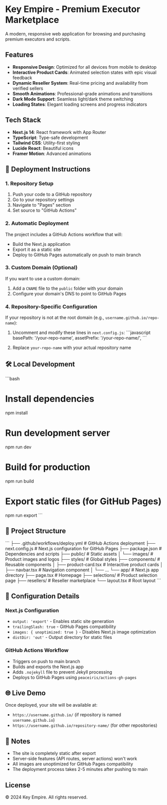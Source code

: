 # Key Empire - Premium Executor Marketplace

A modern, responsive web application for browsing and purchasing premium executors and scripts.

## Features

- **Responsive Design**: Optimized for all devices from mobile to desktop
- **Interactive Product Cards**: Animated selection states with epic visual feedback
- **Dynamic Reseller System**: Real-time pricing and availability from verified sellers
- **Smooth Animations**: Professional-grade animations and transitions
- **Dark Mode Support**: Seamless light/dark theme switching
- **Loading States**: Elegant loading screens and progress indicators

## Tech Stack

- **Next.js 14**: React framework with App Router
- **TypeScript**: Type-safe development
- **Tailwind CSS**: Utility-first styling
- **Lucide React**: Beautiful icons
- **Framer Motion**: Advanced animations

## 🚀 Deployment Instructions

### 1. Repository Setup
1. Push your code to a GitHub repository
2. Go to your repository settings
3. Navigate to "Pages" section
4. Set source to "GitHub Actions"

### 2. Automatic Deployment
The project includes a GitHub Actions workflow that will:
- Build the Next.js application
- Export it as a static site
- Deploy to GitHub Pages automatically on push to main branch

### 3. Custom Domain (Optional)
If you want to use a custom domain:
1. Add a `CNAME` file to the `public` folder with your domain
2. Configure your domain's DNS to point to GitHub Pages

### 4. Repository-Specific Configuration
If your repository is not at the root domain (e.g., `username.github.io/repo-name`):

1. Uncomment and modify these lines in `next.config.js`:
\`\`\`javascript
basePath: '/your-repo-name',
assetPrefix: '/your-repo-name/',
\`\`\`

2. Replace `your-repo-name` with your actual repository name

## 🛠️ Local Development

\`\`\`bash
# Install dependencies
npm install

# Run development server
npm run dev

# Build for production
npm run build

# Export static files (for GitHub Pages)
npm run export
\`\`\`

## 📁 Project Structure

\`\`\`
├── .github/workflows/deploy.yml  # GitHub Actions deployment
├── next.config.js               # Next.js configuration for GitHub Pages
├── package.json                 # Dependencies and scripts
├── public/                      # Static assets
│   └── images/                 # Product images and logos
├── styles/                      # Global styles
├── components/                  # Reusable components
│   ├── product-card.tsx         # Interactive product cards
│   ├── navbar.tsx               # Navigation component
│   └── ...
└── app/                         # Next.js app directory
    ├── page.tsx                 # Homepage
    ├── selections/              # Product selection page
    ├── resellers/               # Reseller marketplace
    └── layout.tsx               # Root layout
\`\`\`

## 🔧 Configuration Details

### Next.js Configuration
- `output: 'export'` - Enables static site generation
- `trailingSlash: true` - GitHub Pages compatibility
- `images: { unoptimized: true }` - Disables Next.js image optimization
- `distDir: 'out'` - Output directory for static files

### GitHub Actions Workflow
- Triggers on push to main branch
- Builds and exports the Next.js app
- Adds `.nojekyll` file to prevent Jekyll processing
- Deploys to GitHub Pages using `peaceiris/actions-gh-pages`

## 🌐 Live Demo

Once deployed, your site will be available at:
- `https://username.github.io/` (if repository is named `username.github.io`)
- `https://username.github.io/repository-name/` (for other repositories)

## 📝 Notes

- The site is completely static after export
- Server-side features (API routes, server actions) won't work
- All images are unoptimized for GitHub Pages compatibility
- The deployment process takes 2-5 minutes after pushing to main

## License

© 2024 Key Empire. All rights reserved.
